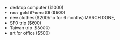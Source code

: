 - desktop computer ($1000)
- rose gold iPhone S6 ($500)
- new clothes ($200/mo for 6 months) MARCH DONE,
- SFO trip ($600)
- Taiwan trip ($3000)
- art for office ($500)

